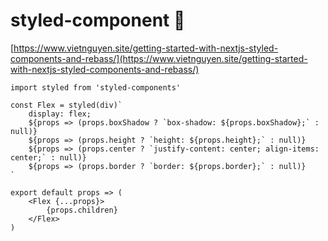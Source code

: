 # styled-component 💅

[https://www.vietnguyen.site/getting-started-with-nextjs-styled-components-and-rebass/](https://www.vietnguyen.site/getting-started-with-nextjs-styled-components-and-rebass/)

```text
import styled from 'styled-components'

const Flex = styled(div)`
    display: flex;
    ${props => (props.boxShadow ? `box-shadow: ${props.boxShadow};` : null)}
    ${props => (props.height ? `height: ${props.height};` : null)}
    ${props => (props.center ? `justify-content: center; align-items: center;` : null)}
    ${props => (props.border ? `border: ${props.border};` : null)}
`

export default props => (
    <Flex {...props}>
        {props.children}
    </Flex>
)
```


